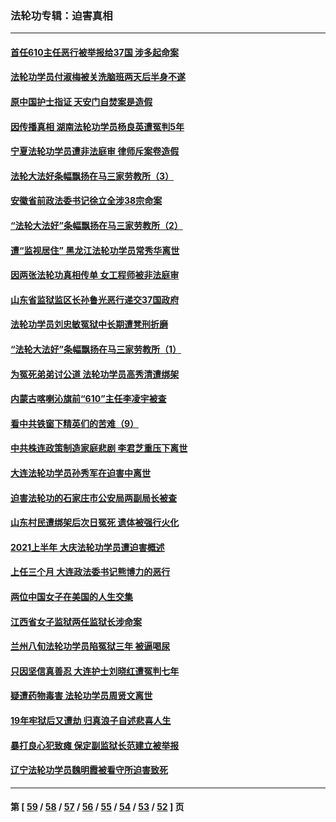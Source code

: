 ### 法轮功专辑：迫害真相
---
#### [首任610主任恶行被举报给37国 涉多起命案](../../pages/nf4379/n13178702.md?08230430) 
#### [法轮功学员付淑梅被关洗脑班两天后半身不遂](../../pages/nf4379/n13176460.md?08230430) 
#### [原中国护士指证 天安门自焚案是造假](../../pages/nf4379/n13172289.md?08230430) 
#### [因传播真相 湖南法轮功学员杨良英遭冤判5年](../../pages/nf4379/n13174098.md?08230430) 
#### [宁夏法轮功学员遭非法庭审 律师斥案卷造假](../../pages/nf4379/n13173759.md?08230430) 
#### [法轮大法好条幅飘扬在马三家劳教所（3）](../../pages/nf4379/n13166781.md?08230430) 
#### [安徽省前政法委书记徐立全涉38宗命案](../../pages/nf4379/n13171157.md?08230430) 
#### [“法轮大法好”条幅飘扬在马三家劳教所（2）](../../pages/nf4379/n13162911.md?08230430) 
#### [遭“监视居住” 黑龙江法轮功学员常秀华离世](../../pages/nf4379/n13170660.md?08230430) 
#### [因两张法轮功真相传单 女工程师被非法庭审](../../pages/nf4379/n13168519.md?08230430) 
#### [山东省监狱监区长孙鲁光恶行递交37国政府](../../pages/nf4379/n13168819.md?08230430) 
#### [法轮功学员刘忠敏冤狱中长期遭凳刑折磨](../../pages/nf4379/n13168022.md?08230430) 
#### [“法轮大法好”条幅飘扬在马三家劳教所（1）](../../pages/nf4379/n13162779.md?08230430) 
#### [为冤死弟弟讨公道 法轮功学员高秀清遭绑架](../../pages/nf4379/n13165676.md?08230430) 
#### [内蒙古喀喇沁旗前“610”主任李凌宇被查](../../pages/nf4379/n13166454.md?08230430) 
#### [看中共铁窗下精英们的苦难（9）](../../pages/nf4379/n13163911.md?08230430) 
#### [中共株连政策制造家庭悲剧 李君芝重压下离世](../../pages/nf4379/n13163660.md?08230430) 
#### [大连法轮功学员孙秀军在迫害中离世](../../pages/nf4379/n13163546.md?08230430) 
#### [迫害法轮功的石家庄市公安局两副局长被查](../../pages/nf4379/n13160627.md?08230430) 
#### [山东村民遭绑架后次日冤死 遗体被强行火化](../../pages/nf4379/n13161947.md?08230430) 
#### [2021上半年 大庆法轮功学员遭迫害概述](../../pages/nf4379/n13160165.md?08230430) 
#### [上任三个月 大连政法委书记熊博力的恶行](../../pages/nf4379/n13157876.md?08230430) 
#### [两位中国女子在美国的人生交集](../../pages/nf4379/n13156138.md?08230430) 
#### [江西省女子监狱两任监狱长涉命案](../../pages/nf4379/n13157475.md?08230430) 
#### [兰州八旬法轮功学员陷冤狱三年 被逼喝尿](../../pages/nf4379/n13155668.md?08230430) 
#### [只因坚信真善忍 大连护士刘晓红遭冤判七年](../../pages/nf4379/n13155547.md?08230430) 
#### [疑遭药物毒害 法轮功学员周贤文离世](../../pages/nf4379/n13154959.md?08230430) 
#### [19年牢狱后又遭劫 归真浪子自述悲喜人生](../../pages/nf4379/n13152646.md?08230430) 
#### [暴打良心犯致瘫 保定副监狱长范建立被举报](../../pages/nf4379/n13153331.md?08230430) 
#### [辽宁法轮功学员魏明霞被看守所迫害致死](../../pages/nf4379/n13152242.md?08230430) 

---
#### 第 [ [59](./59.md?08230430) / [58](./58.md?08230430) / [57](./57.md?08230430) / [56](./56.md?08230430) / [55](./55.md?08230430) / [54](./54.md?08230430) / [53](./53.md?08230430) / [52](./52.md?08230430) ] 页
